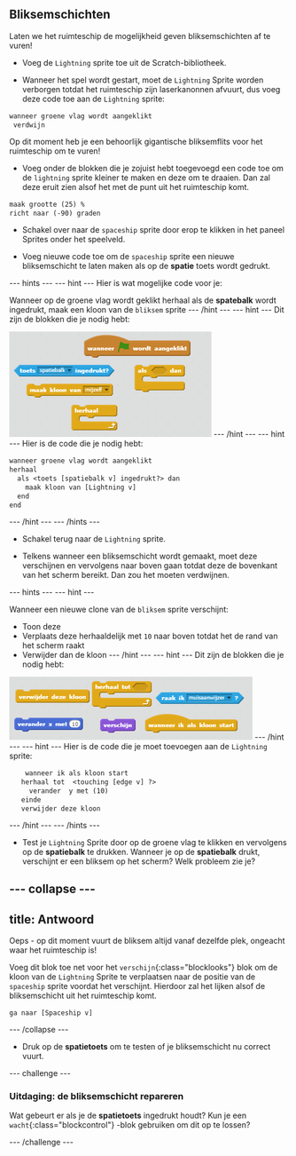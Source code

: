 ## Bliksemschichten

Laten we het ruimteschip de mogelijkheid geven bliksemschichten af ​​te vuren!

+ Voeg de `Lightning` sprite toe uit de Scratch-bibliotheek.

+ Wanneer het spel wordt gestart, moet de `Lightning` Sprite worden verborgen totdat het ruimteschip zijn laserkanonnen afvuurt, dus voeg deze code toe aan de `Lightning` sprite:

```blocks
wanneer groene vlag wordt aangeklikt 
 verdwijn
```

Op dit moment heb je een behoorlijk gigantische bliksemflits voor het ruimteschip om te vuren!

+ Voeg onder de blokken die je zojuist hebt toegevoegd een code toe om de `lightning` sprite kleiner te maken en deze om te draaien. Dan zal deze eruit zien alsof het met de punt uit het ruimteschip komt.

```blocks
maak grootte (25) %
richt naar (-90) graden
```

+ Schakel over naar de `spaceship` sprite door erop te klikken in het paneel Sprites onder het speelveld.

+ Voeg nieuwe code toe om de `spaceship` sprite een nieuwe bliksemschicht te laten maken als op de **spatie** toets wordt gedrukt.

--- hints --- --- hint --- Hier is wat mogelijke code voor je:

Wanneer op de groene vlag wordt geklikt herhaal als de **spatebalk** wordt ingedrukt, maak een kloon van de `bliksem` sprite --- /hint --- --- hint --- Dit zijn de blokken die je nodig hebt:

![Hint](images/hint-lightning.png) --- /hint --- --- hint --- Hier is de code die je nodig hebt:

```blocks
wanneer groene vlag wordt aangeklikt
herhaal 
  als <toets [spatiebalk v] ingedrukt?> dan 
    maak kloon van [Lightning v]
  end
end
```

--- /hint --- --- /hints ---

+ Schakel terug naar de `Lightning` sprite.

+ Telkens wanneer een bliksemschicht wordt gemaakt, moet deze verschijnen en vervolgens naar boven gaan totdat deze de bovenkant van het scherm bereikt. Dan zou het moeten verdwijnen.

--- hints --- --- hint ---

Wanneer een nieuwe clone van de `bliksem` sprite verschijnt:

+ Toon deze
+ Verplaats deze herhaaldelijk met `10` naar boven totdat het de rand van het scherm raakt
+ Verwijder dan de kloon --- /hint --- --- hint --- Dit zijn de blokken die je nodig hebt:

![Verplaatsen van de bliksemschicht](images/move-hint-lightning.png) --- /hint --- --- hint --- Hier is de code die je moet toevoegen aan de `Lightning` sprite:

```blocks
    wanneer ik als kloon start 
   herhaal tot  <touching [edge v] ?> 
     verander  y met (10) 
   einde
   verwijder deze kloon
```

--- /hint --- --- /hints ---

+ Test je `Lightning` Sprite door op de groene vlag te klikken en vervolgens op de **spatiebalk** te drukken. Wanneer je op de **spatiebalk** drukt, verschijnt er een bliksem op het scherm? Welk probleem zie je?

--- collapse ---
---
title: Antwoord
---
Oeps - op dit moment vuurt de bliksem altijd vanaf dezelfde plek, ongeacht waar het ruimteschip is!

Voeg dit blok toe net voor het `verschijn`{:class="blocklooks"} blok om de kloon van de `Lightning` Sprite te verplaatsen naar de positie van de `spaceship` sprite voordat het verschijnt. Hierdoor zal het lijken alsof de bliksemschicht uit het ruimteschip komt.

```blocks
ga naar [Spaceship v]
```

--- /collapse ---

+ Druk op de **spatietoets** om te testen of je bliksemschicht nu correct vuurt.

--- challenge ---

### Uitdaging: de bliksemschicht repareren

Wat gebeurt er als je de **spatietoets** ingedrukt houdt? Kun je een `wacht`{:class="blockcontrol"} -blok gebruiken om dit op te lossen?

--- /challenge ---
